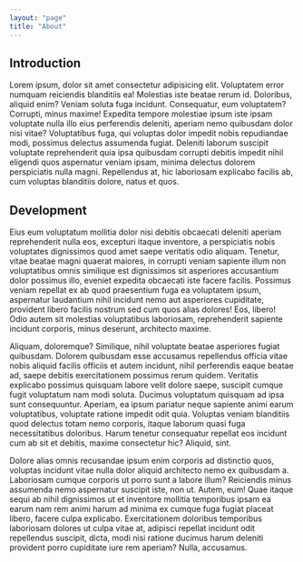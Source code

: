 ```yaml
---
layout: "page"
title: "About"
---
```


## Introduction

Lorem ipsum, dolor sit amet consectetur adipisicing elit. Voluptatem error numquam reiciendis blanditiis ea! Molestias iste beatae rerum id. Doloribus, aliquid enim? Veniam soluta fuga incidunt. Consequatur, eum voluptatem? Corrupti, minus maxime! Expedita tempore molestiae ipsum iste ipsam voluptate nulla illo eius perferendis deleniti, aperiam nemo quibusdam dolor nisi vitae? Voluptatibus fuga, qui voluptas dolor impedit nobis repudiandae modi, possimus delectus assumenda fugiat. Deleniti laborum suscipit voluptate reprehenderit quia ipsa quibusdam corrupti debitis impedit nihil eligendi quos aspernatur veniam ipsam, minima delectus dolorem perspiciatis nulla magni. Repellendus at, hic laboriosam explicabo facilis ab, cum voluptas blanditiis dolore, natus et quos.
## Development

Eius eum voluptatum mollitia dolor nisi debitis obcaecati deleniti aperiam reprehenderit nulla eos, excepturi itaque inventore, a perspiciatis nobis voluptates dignissimos quod amet saepe veritatis odio aliquam. Tenetur, vitae beatae magni quaerat maiores, in corrupti veniam sapiente illum non voluptatibus omnis similique est dignissimos sit asperiores accusantium dolor possimus illo, eveniet expedita obcaecati iste facere facilis. Possimus veniam repellat ex ab quod praesentium fuga ea voluptatem ipsum, aspernatur laudantium nihil incidunt nemo aut asperiores cupiditate, provident libero facilis nostrum sed cum quos alias dolores! Eos, libero! Odio autem sit molestias voluptatibus laboriosam, reprehenderit sapiente incidunt corporis, minus deserunt, architecto maxime.

Aliquam, doloremque? Similique, nihil voluptate beatae asperiores fugiat quibusdam. Dolorem quibusdam esse accusamus repellendus officia vitae nobis aliquid facilis officiis et autem incidunt, nihil perferendis eaque beatae ad, saepe debitis exercitationem possimus rerum quidem. Veritatis explicabo possimus quisquam labore velit dolore saepe, suscipit cumque fugit voluptatum nam modi soluta. Ducimus voluptatum quisquam ad ipsa sunt consequuntur. Aperiam, ea ipsum pariatur neque sapiente animi earum voluptatibus, voluptate ratione impedit odit quia. Voluptas veniam blanditiis quod delectus totam nemo corporis, itaque laborum quasi fuga necessitatibus doloribus. Harum tenetur consequatur repellat eos incidunt cum ab sit et debitis, maxime consectetur hic? Aliquid, sint.

Dolore alias omnis recusandae ipsum enim corporis ad distinctio quos, voluptas incidunt vitae nulla dolor aliquid architecto nemo ex quibusdam a. Laboriosam cumque corporis ut porro sunt a labore illum? Reiciendis minus assumenda nemo aspernatur suscipit iste, non ut. Autem, eum! Quae itaque sequi ab nihil dignissimos ut et inventore mollitia temporibus ipsam ea earum nam rem animi harum ad minima ex cumque fuga fugiat placeat libero, facere culpa explicabo. Exercitationem doloribus temporibus laboriosam dolores ut culpa vitae at, adipisci repellat incidunt odit repellendus suscipit, dicta, modi nisi ratione ducimus harum deleniti provident porro cupiditate iure rem aperiam? Nulla, accusamus.